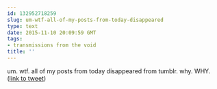 ```yaml
---
id: 132952718259
slug: um-wtf-all-of-my-posts-from-today-disappeared
type: text
date: 2015-11-10 20:09:59 GMT
tags:
- transmissions from the void
title: ''
---
```

um. wtf. all of my posts from today disappeared from tumblr. why. WHY. (<a href="http://twitter.com/mxbees/status/664171307051913217">link to tweet</a>)